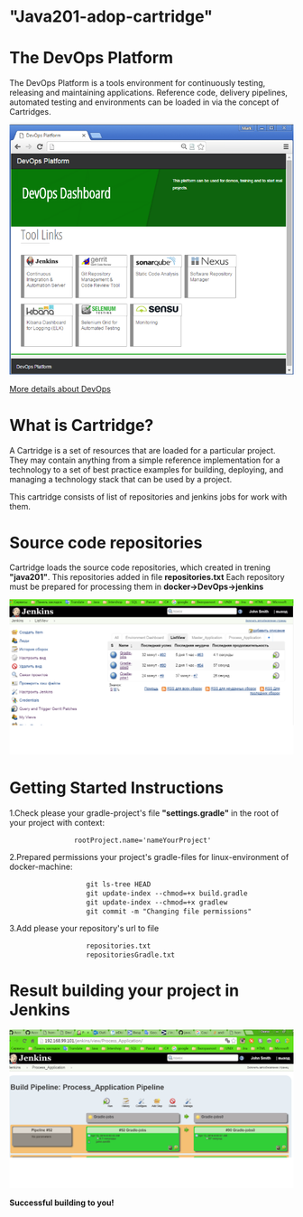      
"Java201-adop-cartridge"
========================


The DevOps Platform
===================
The DevOps Platform is a tools environment for continuously testing, 
releasing and maintaining applications. 
Reference code, delivery pipelines, automated testing and environments 
can be loaded in via the concept of Cartridges.

![home.png](https://raw.githubusercontent.com/accenture/adop-docker-compose/master/img/home.png)

[More details about DevOps](https://github.com/Accenture/adop-docker-compose)

**What is Cartridge?**
=======================

A Cartridge is a set of resources that are loaded for a particular project. 
They may contain anything from a simple reference implementation 
for a technology to a set of best practice examples for building, 
deploying, and managing a technology stack that can be used by a project.

This cartridge consists of list of repositories and jenkins jobs for work with them.

**Source code repositories**
============================

  Cartridge loads the source code repositories, which created in trening **"java201"**.
  This repositories added in file **repositories.txt**
  Each repository must be prepared for processing them in 
              **docker->DevOps->jenkins**

![docker_jenkins.png](https://github.com/adm3942soit/java-ADOP-cartridge/blob/master/docker_Jenkins.png?raw=true)
 
 
**Getting Started Instructions**
=================================
  1.Check please your gradle-project's file **"settings.gradle"** 
  in the root of your project with context:
  
                    rootProject.name='nameYourProject'
 
  2.Prepared permissions your project's gradle-files for linux-environment 
  of docker-machine:
                       
                       git ls-tree HEAD
                       git update-index --chmod=+x build.gradle
                       git update-index --chmod=+x gradlew
                       git commit -m "Changing file permissions"
  
  3.Add please your repository's url to file
                       
                       repositories.txt 
                       repositoriesGradle.txt
                       
                          
**Result building your project in Jenkins**
==========================================
  
![result_jenkins.png](https://github.com/adm3942soit/java-ADOP-cartridge/blob/master/result_jenkins.png) 
  
  
  **Successful building to you!**
  
  
  
  
  
  
  
  
  
  
  
      